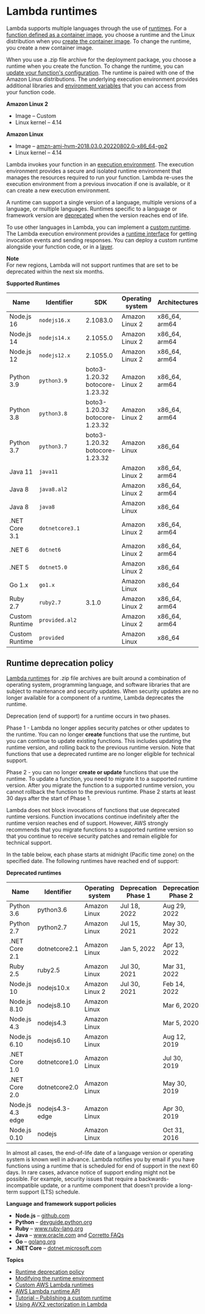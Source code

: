 # Lambda runtimes<a name="lambda-runtimes"></a>

Lambda supports multiple languages through the use of [runtimes](gettingstarted-concepts.md#gettingstarted-concepts-runtime)\. For a [function defined as a container image](gettingstarted-images.md), you choose a runtime and the Linux distribution when you [create the container image](images-create.md)\. To change the runtime, you create a new container image\.

When you use a \.zip file archive for the deployment package, you choose a runtime when you create the function\. To change the runtime, you can [update your function's configuration](configuration-function-zip.md)\. The runtime is paired with one of the Amazon Linux distributions\. The underlying execution environment provides additional libraries and [environment variables](configuration-envvars.md) that you can access from your function code\.

**Amazon Linux 2**
+ Image – Custom
+ Linux kernel – 4\.14

**Amazon Linux**
+ Image – [amzn\-ami\-hvm\-2018\.03\.0\.20220802\.0\-x86\_64\-gp2](https://console.aws.amazon.com/ec2/v2/home#Images:visibility=public-images;search=amzn-ami-hvm-2018.03.0.20220802.0-x86_64-gp2)
+ Linux kernel – 4\.14

Lambda invokes your function in an [execution environment](lambda-runtime-environment.md)\. The execution environment provides a secure and isolated runtime environment that manages the resources required to run your function\. Lambda re\-uses the execution environment from a previous invocation if one is available, or it can create a new execution environment\. 

A runtime can support a single version of a language, multiple versions of a language, or multiple languages\. Runtimes specific to a language or framework version are [deprecated](#runtime-support-policy) when the version reaches end of life\.

To use other languages in Lambda, you can implement a [custom runtime](runtimes-custom.md)\. The Lambda execution environment provides a [runtime interface](runtimes-api.md) for getting invocation events and sending responses\. You can deploy a custom runtime alongside your function code, or in a [layer](configuration-layers.md)\.

**Note**  
For new regions, Lambda will not support runtimes that are set to be deprecated within the next six months\.


**Supported Runtimes**  

| Name | Identifier | SDK | Operating system | Architectures | Deprecation | 
| --- | --- | --- | --- | --- | --- | 
|  Node\.js 16  |  `nodejs16.x`  |  2\.1083\.0  |  Amazon Linux 2  |  x86\_64, arm64  |    | 
|  Node\.js 14  |  `nodejs14.x`  |  2\.1055\.0  |  Amazon Linux 2  |  x86\_64, arm64  |    | 
|  Node\.js 12  |  `nodejs12.x`  |  2\.1055\.0  |  Amazon Linux 2  |  x86\_64, arm64  |  Mar 31, 2023  | 
|  Python 3\.9  |  `python3.9`  |  boto3\-1\.20\.32 botocore\-1\.23\.32  |  Amazon Linux 2  |  x86\_64, arm64  |    | 
|  Python 3\.8  |  `python3.8`  |  boto3\-1\.20\.32 botocore\-1\.23\.32  |  Amazon Linux 2  |  x86\_64, arm64  |    | 
|  Python 3\.7  |  `python3.7`  |  boto3\-1\.20\.32 botocore\-1\.23\.32  |  Amazon Linux  |  x86\_64  |    | 
|  Java 11  |  `java11`  |    |  Amazon Linux 2  |  x86\_64, arm64  |    | 
|  Java 8  |  `java8.al2`  |    |  Amazon Linux 2  |  x86\_64, arm64  |    | 
|  Java 8  |  `java8`  |    |  Amazon Linux  |  x86\_64  |    | 
|  \.NET Core 3\.1  |  `dotnetcore3.1`  |    |  Amazon Linux 2  |  x86\_64, arm64  |  Mar 31, 2023  | 
|  \.NET 6  |  `dotnet6`  |    |  Amazon Linux 2  |  x86\_64, arm64  |    | 
|  \.NET 5  |  `dotnet5.0`  |    |  Amazon Linux 2  |  x86\_64  |    | 
|  Go 1\.x  |  `go1.x`  |    |  Amazon Linux  |  x86\_64  |    | 
|  Ruby 2\.7  |  `ruby2.7`  |  3\.1\.0  |  Amazon Linux 2  |  x86\_64, arm64  |    | 
|  Custom Runtime  |  `provided.al2`  |    |  Amazon Linux 2  |  x86\_64, arm64  |    | 
|  Custom Runtime  |  `provided`  |    |  Amazon Linux  |  x86\_64  |    | 

## Runtime deprecation policy<a name="runtime-support-policy"></a>

[Lambda runtimes](#lambda-runtimes) for \.zip file archives are built around a combination of operating system, programming language, and software libraries that are subject to maintenance and security updates\. When security updates are no longer available for a component of a runtime, Lambda deprecates the runtime\.

Deprecation \(end of support\) for a runtime occurs in two phases\.

Phase 1 \- Lambda no longer applies security patches or other updates to the runtime\. You can no longer **create** functions that use the runtime, but you can continue to update existing functions\. This includes updating the runtime version, and rolling back to the previous runtime version\. Note that functions that use a deprecated runtime are no longer eligible for technical support\.

Phase 2 \- you can no longer **create or update** functions that use the runtime\. To update a function, you need to migrate it to a supported runtime version\. After you migrate the function to a supported runtime version, you cannot rollback the function to the previous runtime\. Phase 2 starts at least 30 days after the start of Phase 1\.

Lambda does not block invocations of functions that use deprecated runtime versions\. Function invocations continue indefinitely after the runtime version reaches end of support\. However, AWS strongly recommends that you migrate functions to a supported runtime version so that you continue to receive security patches and remain eligible for technical support\.

In the table below, each phase starts at midnight \(Pacific time zone\) on the specified date\. The following runtimes have reached end of support:


**Deprecated runtimes**  

| Name | Identifier | Operating system | Deprecation Phase 1 | Deprecation Phase 2 | 
| --- | --- | --- | --- | --- | 
|  Python 3\.6  |  python3\.6  |  Amazon Linux  |  Jul 18, 2022  |  Aug 29, 2022  | 
|  Python 2\.7  |  python2\.7  |  Amazon Linux  |  Jul 15, 2021  |  May 30, 2022  | 
|  \.NET Core 2\.1  |  dotnetcore2\.1  |  Amazon Linux  |  Jan 5, 2022  |  Apr 13, 2022  | 
|  Ruby 2\.5  |  ruby2\.5  |  Amazon Linux  |  Jul 30, 2021  |  Mar 31, 2022  | 
|  Node\.js 10  |  nodejs10\.x  |  Amazon Linux 2  |  Jul 30, 2021  |  Feb 14, 2022  | 
|  Node\.js 8\.10  |  nodejs8\.10  |  Amazon Linux  |    |  Mar 6, 2020  | 
|  Node\.js 4\.3  |  nodejs4\.3  |  Amazon Linux  |    |  Mar 5, 2020  | 
|  Node\.js 6\.10  |  nodejs6\.10  |  Amazon Linux  |    |  Aug 12, 2019  | 
|  \.NET Core 1\.0  |  dotnetcore1\.0  |  Amazon Linux  |    |  Jul 30, 2019  | 
|  \.NET Core 2\.0  |  dotnetcore2\.0  |  Amazon Linux  |    |  May 30, 2019  | 
|  Node\.js 4\.3 edge  |  nodejs4\.3\-edge  |  Amazon Linux  |    |  Apr 30, 2019  | 
|  Node\.js 0\.10  |  nodejs  |  Amazon Linux  |    |  Oct 31, 2016  | 

In almost all cases, the end\-of\-life date of a language version or operating system is known well in advance\. Lambda notifies you by email if you have functions using a runtime that is scheduled for end of support in the next 60 days\. In rare cases, advance notice of support ending might not be possible\. For example, security issues that require a backwards\-incompatible update, or a runtime component that doesn't provide a long\-term support \(LTS\) schedule\.

**Language and framework support policies**
+ **Node\.js** – [github\.com](https://github.com/nodejs/Release#release-schedule)
+ **Python** – [devguide\.python\.org](https://devguide.python.org/#status-of-python-branches)
+ **Ruby** – [www\.ruby\-lang\.org](https://www.ruby-lang.org/en/downloads/branches/)
+ **Java** – [www\.oracle\.com](https://www.oracle.com/java/technologies/java-se-support-roadmap.html) and [Corretto FAQs](http://aws.amazon.com/corretto/faqs/)
+ **Go** – [golang\.org](https://golang.org/doc/devel/release.html)
+ **\.NET Core** – [dotnet\.microsoft\.com](https://dotnet.microsoft.com/platform/support/policy/dotnet-core)

**Topics**
+ [Runtime deprecation policy](#runtime-support-policy)
+ [Modifying the runtime environment](runtimes-modify.md)
+ [Custom AWS Lambda runtimes](runtimes-custom.md)
+ [AWS Lambda runtime API](runtimes-api.md)
+ [Tutorial – Publishing a custom runtime](runtimes-walkthrough.md)
+ [Using AVX2 vectorization in Lambda](runtimes-avx2.md)